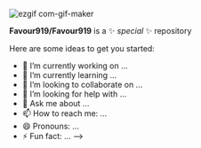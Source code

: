 


![ezgif com-gif-maker](https://user-images.githubusercontent.com/67082766/193443308-0a142c8c-38d1-4bc6-a60a-7ac53e33c3ea.gif)

**Favour919/Favour919** is a ✨ _special_ ✨ repository 

Here are some ideas to get you started:

- 🔭 I’m currently working on ...
- 🌱 I’m currently learning ...
- 👯 I’m looking to collaborate on ...
- 🤔 I’m looking for help with ...
- 💬 Ask me about ...
- 📫 How to reach me: ...
- 😄 Pronouns: ...
- ⚡ Fun fact: ...
-->
